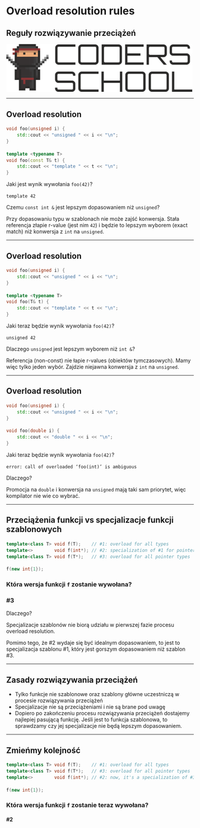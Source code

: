<!-- .slide: data-background="#111111" -->

# Overload resolution rules

## Reguły rozwiązywanie przeciążeń

<a href="https://coders.school">
    <img width="500" src="../img/coders_school_logo.png" alt="Coders School" class="plain">
</a>

___

## Overload resolution

```cpp []
void foo(unsigned i) {
    std::cout << "unsigned " << i << "\n";
}

template <typename T>
void foo(const T& t) {
    std::cout << "template " << t << "\n";
}
```

Jaki jest wynik wywołania `foo(42)`?
<!-- .element: class="fragment fade-in" -->

`template 42`
<!-- .element: class="fragment fade-in" -->

Czemu `const int &` jest lepszym dopasowaniem niż  `unsigned`?
<!-- .element: class="fragment fade-in" -->

Przy dopasowaniu typu w szablonach nie może zajść konwersja. Stała referencja złapie r-value (jest nim `42`) i będzie to lepszym wyborem (exact match) niż konwersja z `int` na `unsigned`.
<!-- .element: class="fragment fade-in" -->

___

## Overload resolution

```cpp []
void foo(unsigned i) {
    std::cout << "unsigned " << i << "\n";
}

template <typename T>
void foo(T& t) {
    std::cout << "template " << t << "\n";
}
```

Jaki teraz będzie wynik wywołania `foo(42)`?
<!-- .element: class="fragment fade-in" -->

`unsigned 42`
<!-- .element: class="fragment fade-in" -->

Dlaczego `unsigned` jest lepszym wyborem niż `int &`?
<!-- .element: class="fragment fade-in" -->

Referencja (non-const) nie łapie r-values (obiektów tymczasowych). Mamy więc tylko jeden wybór. Zajdzie niejawna konwersja z `int` na `unsigned`.
<!-- .element: class="fragment fade-in" -->

___

## Overload resolution

```cpp []
void foo(unsigned i) {
    std::cout << "unsigned " << i << "\n";
}

void foo(double i) {
    std::cout << "double " << i << "\n";
}
```

Jaki teraz będzie wynik wywołania `foo(42)`?
<!-- .element: class="fragment fade-in" -->

`error: call of overloaded ‘foo(int)’ is ambiguous`
<!-- .element: class="fragment fade-in" -->

Dlaczego?
<!-- .element: class="fragment fade-in" -->

Promocja na `double` i konwersja na `unsigned` mają taki sam priorytet, więc kompilator nie wie co wybrać.
<!-- .element: class="fragment fade-in" -->

___

## Przeciążenia funkcji vs specjalizacje funkcji szablonowych

```cpp
template<class T> void f(T);    // #1: overload for all types
template<>        void f(int*); // #2: specialization of #1 for pointers to int
template<class T> void f(T*);   // #3: overload for all pointer types

f(new int{1});
```
<!-- .element: class="fragment fade-in" style="font-size: 1.3rem" -->

### Która wersja funkcji `f` zostanie wywołana?
<!-- .element: class="fragment fade-in" -->
### #3
<!-- .element: class="fragment fade-in" -->

Dlaczego?
<!-- .element: class="fragment fade-in" -->

Specjalizacje szablonów nie biorą udziału w pierwszej fazie procesu overload resolution.
<!-- .element: class="fragment fade-in" -->

Pomimo tego, że #2 wydaje się być idealnym dopasowaniem, to jest to specjalizacja szablonu #1, który jest gorszym dopasowaniem niż szablon #3.
<!-- .element: class="fragment fade-in" -->

___

## Zasady rozwiązywania przeciążeń

* <!-- .element: class="fragment fade-in" --> Tylko funkcje nie szablonowe oraz szablony główne uczestniczą w procesie rozwiązywania przeciążeń
* <!-- .element: class="fragment fade-in" --> Specjalizacje nie są przeciążeniami i nie są brane pod uwagę
* <!-- .element: class="fragment fade-in" --> Dopiero po zakończeniu procesu rozwiązywania przeciążeń dostajemy najlepiej pasującą funkcję. Jeśli jest to funkcja szablonowa, to sprawdzamy czy jej specjalizacje nie będą lepszym dopasowaniem.

___

## Zmieńmy kolejność

```cpp
template<class T> void f(T);    // #1: overload for all types
template<class T> void f(T*);   // #3: overload for all pointer types
template<>        void f(int*); // #2: now, it's a specialization of #3

f(new int{1});
```
<!-- .element: style="font-size: 1.3rem" -->

### Która wersja funkcji `f` zostanie teraz wywołana?

#### #2
<!-- .element: class="fragment fade-in" -->